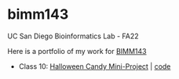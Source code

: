# bimm143
UC San Diego Bioinformatics Lab - FA22

Here is a portfolio of my work for [BIMM143](https://bioboot.github.io/bimm143_F22/)

- Class 10: [Halloween Candy Mini-Project](https://bioboot.github.io/bimm143_F22/class-material/Halloween_candy.html)  |    [code](https://github.com/bel008/bimm143/blob/main/class10halloween/class10halloween.md)

